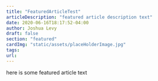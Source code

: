 ```yaml
---
title: "FeaturedArticleTest"
articleDescription: "featured article description text"
date: 2020-06-16T18:17:52-04:00
author: Joshua Levy
draft: false
section: "featured"
cardImg: "static/assets/placeHolderImage.jpg"
tags:
url:
---
```


here is some featured article text 